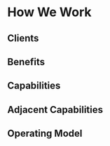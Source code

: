 # How We Work
## Clients

## Benefits

## Capabilities

## Adjacent Capabilities

## Operating Model